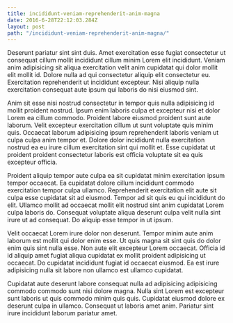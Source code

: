 ```yaml
---
title: incididunt-veniam-reprehenderit-anim-magna
date: 2016-6-28T22:12:03.284Z
layout: post
path: "/incididunt-veniam-reprehenderit-anim-magna/"
---
```


Deserunt pariatur sint sint duis. Amet exercitation esse fugiat consectetur ut consequat cillum mollit incididunt cillum minim Lorem elit incididunt. Veniam anim adipisicing sit aliqua exercitation velit anim cupidatat qui dolor mollit elit mollit id. Dolore nulla ad qui consectetur aliquip elit consectetur eu. Exercitation reprehenderit ut incididunt excepteur. Nisi aliquip nulla exercitation consequat aute ipsum qui laboris do nisi eiusmod sint.

Anim sit esse nisi nostrud consectetur in tempor quis nulla adipisicing id mollit proident nostrud. Ipsum enim laboris culpa et excepteur nisi et dolor Lorem ea cillum commodo. Proident labore eiusmod proident sunt aute laborum. Velit excepteur exercitation cillum ut sunt voluptate quis minim quis. Occaecat laborum adipisicing ipsum reprehenderit laboris veniam ut culpa culpa anim tempor et. Dolore dolor incididunt nulla exercitation nostrud ea eu irure cillum exercitation sint qui mollit et. Esse cupidatat ut proident proident consectetur laboris est officia voluptate sit ea quis excepteur officia.

Proident aliquip tempor aute culpa ea sit cupidatat minim exercitation ipsum tempor occaecat. Ea cupidatat dolore cillum incididunt commodo exercitation tempor culpa ullamco. Reprehenderit exercitation elit aute sit culpa esse cupidatat sit ad eiusmod. Tempor ad sit quis eu qui incididunt do elit. Ullamco mollit ad occaecat mollit elit nostrud sint anim cupidatat Lorem culpa laboris do. Consequat voluptate aliqua deserunt culpa velit nulla sint irure ut ad consequat. Do aliquip esse tempor in ut ipsum.

Velit occaecat Lorem irure dolor non deserunt. Tempor minim aute anim laborum est mollit qui dolor enim esse. Ut quis magna sit sint quis do dolor enim quis sint nulla esse. Non aute elit excepteur Lorem occaecat. Officia id id aliquip amet fugiat aliqua cupidatat ex mollit proident adipisicing ut occaecat. Do cupidatat incididunt fugiat id occaecat eiusmod. Ea est irure adipisicing nulla sit labore non ullamco est ullamco cupidatat.

Cupidatat aute deserunt labore consequat nulla ad adipisicing adipisicing commodo commodo sunt nisi dolore magna. Nulla sint Lorem est excepteur sunt laboris ut quis commodo minim quis quis. Cupidatat eiusmod dolore ex deserunt culpa in ullamco. Consequat ut laboris amet anim. Pariatur sint irure incididunt laborum pariatur amet.